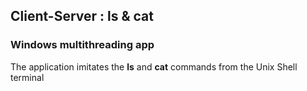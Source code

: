 ## Client-Server : ls & cat
### Windows multithreading app

The application imitates the **ls** and **cat** commands from the Unix Shell terminal 
